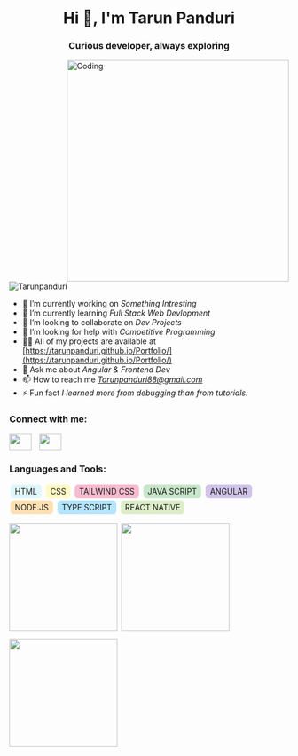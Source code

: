 
<h1 align="center">Hi 👋, I'm Tarun Panduri</h1>
<h3 align="center">Curious developer, always exploring</h3>
<img align="right" alt="Coding" width="400" src="https://cdn.dribbble.com/users/1162077/screenshots/3848914/programmer.gif">

<p align="left"> 
  <img src="https://komarev.com/ghpvc/?username=Tarunpanduri&label=Profile%20views&color=0e75b6&style=flat" alt="Tarunpanduri" /> 
</p>

- 🔭 I’m currently working on *Something Intresting*
- 🌱 I’m currently learning *Full Stack Web Devlopment*
- 👯 I’m looking to collaborate on *Dev Projects*
- 🤝 I’m looking for help with *Competitive Programming*
- 👨‍💻 All of my projects are available at [https://tarunpanduri.github.io/Portfolio/](https://tarunpanduri.github.io/Portfolio/)
- 💬 Ask me about *Angular & Frontend Dev*
- 📫 How to reach me *Tarunpanduri88@gmail.com*
- ⚡ Fun fact *I learned more from debugging than from tutorials.*

</p>
<p>
<h3 align="left">Connect with me:</h3>
<p align="left">
<a href="linkedin.com/in/tarun-panduri" target="blank"><img align="center" src="https://raw.githubusercontent.com/rahuldkjain/github-profile-readme-generator/master/src/images/icons/Social/linked-in-alt.svg" height="30" width="40" style="object-fit: contain; margin-right:10px" /></a>
<a href="https://www.instagram.com/tarun._.panduri?igsh=MTBlemg3Znc0azd2cw%3D%3D&utm_source=qr" target="blank"><img align="center" src="https://raw.githubusercontent.com/rahuldkjain/github-profile-readme-generator/master/src/images/icons/Social/instagram.svg" height="30" width="40" style="object-fit: contain;" /></a>
</p>

<h3 align="left">Languages and Tools:</h3>
<p align="left">
  <span style="padding:4px 8px; margin:2px; background-color:#E0F7FA; border-radius:6px; display:inline-block;">HTML</span> <span style="padding:4px 8px; margin:2px; background-color:#FFF9C4; border-radius:6px; display:inline-block;">CSS</span> <span style="padding:4px 8px; margin:2px; background-color:#F8BBD0; border-radius:6px; display:inline-block;">TAILWIND CSS</span> <span style="padding:4px 8px; margin:2px; background-color:#C8E6C9; border-radius:6px; display:inline-block;">JAVA SCRIPT</span> <span style="padding:4px 8px; margin:2px; background-color:#D1C4E9; border-radius:6px; display:inline-block;">ANGULAR</span> <span style="padding:4px 8px; margin:2px; background-color:#FFE0B2; border-radius:6px; display:inline-block;">NODE.JS</span> <span style="padding:4px 8px; margin:2px; background-color:#B3E5FC; border-radius:6px; display:inline-block;">TYPE SCRIPT</span> <span style="padding:4px 8px; margin:2px; background-color:#DCEDC8; border-radius:6px; display:inline-block;">REACT NATIVE</span>
</p>

<p><img height="195" style="margin-bottom:10px; " align="left" src="https://github-readme-stats.vercel.app/api/top-langs?username=Tarunpanduri&show_icons=true&locale=en&layout=compact" /></p>
<p>&nbsp;<img height="195" align="center" src="https://github-readme-stats.vercel.app/api?username=Tarunpanduri&show_icons=true&locale=en" /></p>
<p><img height="195" align="center" src="https://github-readme-streak-stats.herokuapp.com/?user=Tarunpanduri&" /></p>
